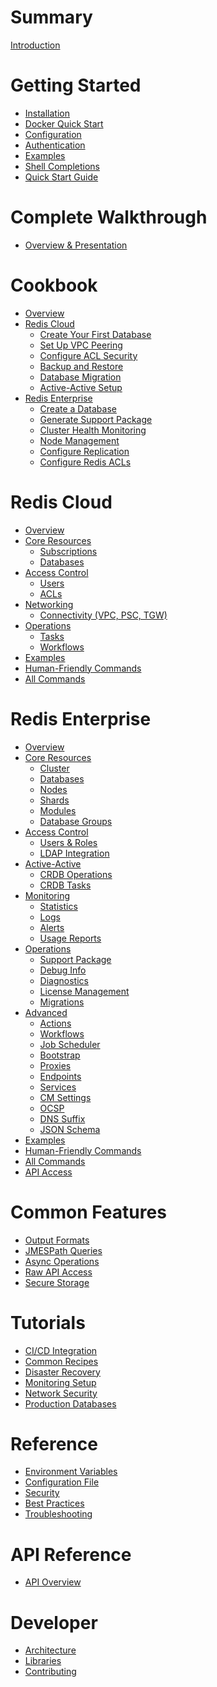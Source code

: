 # Summary

[Introduction](./introduction.md)

# Getting Started

- [Installation](./getting-started/installation.md)
- [Docker Quick Start](./getting-started/docker.md)
- [Configuration](./getting-started/configuration.md)
- [Authentication](./getting-started/authentication.md)
- [Examples](./getting-started/examples.md)
- [Shell Completions](./getting-started/shell-completions.md)
- [Quick Start Guide](./getting-started/quickstart.md)

# Complete Walkthrough

- [Overview & Presentation](./walkthrough.md)

# Cookbook

- [Overview](./cookbook/README.md)
- [Redis Cloud]()
  - [Create Your First Database](./cookbook/cloud/create-first-database.md)
  - [Set Up VPC Peering](./cookbook/cloud/setup-vpc-peering.md)
  - [Configure ACL Security](./cookbook/cloud/configure-acls.md)
  - [Backup and Restore](./cookbook/cloud/backup-restore.md)
  - [Database Migration](./cookbook/cloud/database-migration.md)
  - [Active-Active Setup](./cookbook/cloud/active-active-setup.md)
- [Redis Enterprise]()
  - [Create a Database](./cookbook/enterprise/create-database.md)
  - [Generate Support Package](./cookbook/enterprise/support-package.md)
  - [Cluster Health Monitoring](./cookbook/enterprise/cluster-health.md)
  - [Node Management](./cookbook/enterprise/node-management.md)
  - [Configure Replication](./cookbook/enterprise/configure-replication.md)
  - [Configure Redis ACLs](./cookbook/enterprise/configure-redis-acls.md)

# Redis Cloud

- [Overview](./cloud/overview.md)
- [Core Resources]()
  - [Subscriptions](./cloud/core-resources/subscriptions.md)
  - [Databases](./cloud/core-resources/databases.md)
- [Access Control]()
  - [Users](./cloud/access-control/users.md)
  - [ACLs](./cloud/access-control/acl.md)
- [Networking]()
  - [Connectivity (VPC, PSC, TGW)](./cloud/networking/connectivity.md)
- [Operations]()
  - [Tasks](./cloud/operations/tasks.md)
  - [Workflows](./cloud/operations/workflows.md)
- [Examples](./cloud/examples.md)
- [Human-Friendly Commands](./cloud/human-commands.md)
- [All Commands](./cloud/commands.md)

# Redis Enterprise

- [Overview](./enterprise/overview.md)
- [Core Resources]()
  - [Cluster](./enterprise/core-resources/cluster.md)
  - [Databases](./enterprise/core-resources/databases.md)
  - [Nodes](./enterprise/core-resources/nodes.md)
  - [Shards](./enterprise/core-resources/shards.md)
  - [Modules](./enterprise/core-resources/modules.md)
  - [Database Groups](./enterprise/core-resources/bdb-groups.md)
- [Access Control]()
  - [Users & Roles](./enterprise/access-control/users.md)
  - [LDAP Integration](./enterprise/access-control/ldap.md)
- [Active-Active]()
  - [CRDB Operations](./enterprise/active-active/crdb.md)
  - [CRDB Tasks](./enterprise/active-active/crdb-tasks.md)
- [Monitoring]()
  - [Statistics](./enterprise/monitoring/stats.md)
  - [Logs](./enterprise/monitoring/logs.md)
  - [Alerts](./enterprise/monitoring/alerts.md)
  - [Usage Reports](./enterprise/monitoring/usage-report.md)
- [Operations]()
  - [Support Package](./enterprise/operations/support-package.md)
  - [Debug Info](./enterprise/operations/debuginfo.md)
  - [Diagnostics](./enterprise/operations/diagnostics.md)
  - [License Management](./enterprise/operations/license.md)
  - [Migrations](./enterprise/operations/migration.md)
- [Advanced]()
  - [Actions](./enterprise/advanced/actions.md)
  - [Workflows](./enterprise/advanced/workflows.md)
  - [Job Scheduler](./enterprise/advanced/job-scheduler.md)
  - [Bootstrap](./enterprise/advanced/bootstrap.md)
  - [Proxies](./enterprise/advanced/proxy.md)
  - [Endpoints](./enterprise/advanced/endpoints.md)
  - [Services](./enterprise/advanced/services.md)
  - [CM Settings](./enterprise/advanced/cm-settings.md)
  - [OCSP](./enterprise/advanced/ocsp.md)
  - [DNS Suffix](./enterprise/advanced/suffix.md)
  - [JSON Schema](./enterprise/advanced/jsonschema.md)
- [Examples](./enterprise/examples.md)
- [Human-Friendly Commands](./enterprise/human-commands.md)
- [All Commands](./enterprise/commands.md)
- [API Access](./enterprise/api-access.md)

# Common Features

- [Output Formats](./common-features/output-formats.md)
- [JMESPath Queries](./common-features/jmespath-queries.md)
- [Async Operations](./common-features/async-operations.md)
- [Raw API Access](./common-features/raw-api.md)
- [Secure Storage](./common-features/secure-storage.md)

# Tutorials

- [CI/CD Integration](./tutorials/cicd.md)
- [Common Recipes](./tutorials/common-recipes.md)
- [Disaster Recovery](./tutorials/disaster-recovery.md)
- [Monitoring Setup](./tutorials/monitoring.md)
- [Network Security](./tutorials/network-security.md)
- [Production Databases](./tutorials/production-databases.md)

# Reference

- [Environment Variables](./reference/environment-variables.md)
- [Configuration File](./reference/config-file.md)
- [Security](./reference/security.md)
- [Best Practices](./reference/best-practices.md)
- [Troubleshooting](./reference/troubleshooting.md)

# API Reference

- [API Overview](./api-reference/api.md)

# Developer

- [Architecture](./developer/architecture.md)
- [Libraries](./developer/libraries.md)
- [Contributing](./developer/contributing.md)